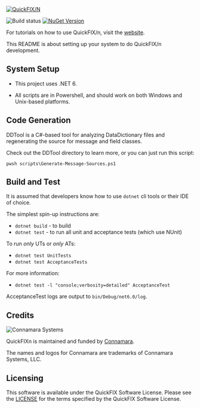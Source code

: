 [![QuickFIX/N][1]](http://quickfixn.org)

![Build status](https://github.com/connamara/quickfixn/actions/workflows/dotnet.yml/badge.svg)
[![NuGet Version](https://img.shields.io/nuget/v/QuickFIXn.Core)](https://www.nuget.org/packages/QuickFIXn.Core/)

For tutorials on how to use QuickFIX/n, visit the [website](http://quickfixn.org/tutorial/creating-an-application.html).

This README is about setting up your system to do QuickFIX/n
development.

System Setup
------------

* This project uses .NET 6.

* All scripts are in Powershell, and should work on both Windows and Unix-based platforms.


Code Generation
---------------
DDTool is a C#-based tool for analyzing DataDictionary files and
regenerating the source for message and field classes.

Check out the DDTool directory to learn more, or you can just run this script:

```
pwsh scripts\Generate-Message-Sources.ps1
```


Build and Test
--------------
It is assumed that developers know how to use `dotnet` cli tools
or their IDE of choice.

The simplest spin-up instructions are:
* `dotnet build` - to build
* `dotnet test` - to run all unit and acceptance tests (which use NUnit)

To run *only* UTs or *only* ATs:
* `dotnet test UnitTests`
* `dotnet test AcceptanceTests`

For more information:
* `dotnet test -l "console;verbosity=detailed" AcceptanceTest`

AcceptanceTest logs are output to `bin/Debug/net6.0/log`.


Credits
-------

![Connamara Systems](http://quickfixn.org/web/public/images/Connamara-Logo.png)

QuickFIXn is maintained and funded by [Connamara](http://connamara.com).

The names and logos for Connamara are trademarks of Connamara Systems, LLC.

Licensing
---------

This software is available under the QuickFIX Software License. Please see the [LICENSE](LICENSE) for the terms specified by the QuickFIX Software License.

[1]: http://quickfixn.org/web/public/images/qfn-logo/QuickFIX-n_logo-small.png
